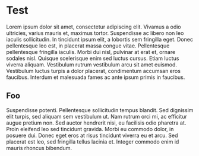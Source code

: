 # Test

Lorem ipsum dolor sit amet, consectetur adipiscing elit. Vivamus a odio
ultricies, varius mauris et, maximus tortor. Suspendisse ac libero non leo
iaculis sollicitudin. In tincidunt ipsum elit, a lobortis sem fringilla eget.
Donec pellentesque leo est, in placerat massa congue vitae. Pellentesque
pellentesque fringilla iaculis. Morbi dui nisl, pulvinar at erat et, ornare
sodales nisl. Quisque scelerisque enim sed luctus cursus. Etiam luctus viverra
aliquam. Vestibulum rutrum vestibulum arcu sit amet euismod. Vestibulum luctus
turpis a dolor placerat, condimentum accumsan eros faucibus. Interdum et
malesuada fames ac ante ipsum primis in faucibus.

## Foo

Suspendisse potenti. Pellentesque sollicitudin tempus blandit. Sed dignissim
elit turpis, sed aliquam sem vestibulum ut. Nam rutrum orci mi, ac efficitur
augue pretium non. Sed auctor hendrerit nisi, eu facilisis odio pharetra at.
Proin eleifend leo sed tincidunt gravida. Morbi eu commodo dolor, in posuere
dui. Donec eget eros at risus tincidunt viverra eu et arcu. Sed placerat est
leo, sed fringilla tellus lacinia et. Integer commodo enim id mauris rhoncus
bibendum.
